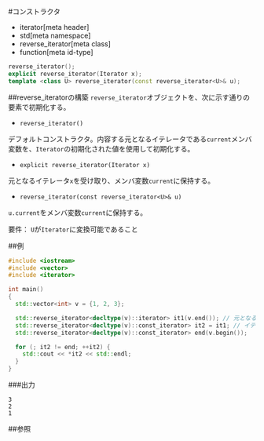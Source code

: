 #コンストラクタ
* iterator[meta header]
* std[meta namespace]
* reverse_iterator[meta class]
* function[meta id-type]

```cpp
reverse_iterator();
explicit reverse_iterator(Iterator x);
template <class U> reverse_iterator(const reverse_iterator<U>& u);
```

##reverse_iteratorの構築
`reverse_iterator`オブジェクトを、次に示す通りの要素で初期化する。
- `reverse_iterator()`

デフォルトコンストラクタ。内容する元となるイテレータである`current`メンバ変数を、`Iterator`の初期化された値を使用して初期化する。

- `explicit reverse_iterator(Iterator x)`

元となるイテレータ`x`を受け取り、メンバ変数`current`に保持する。

- `reverse_iterator(const reverse_iterator<U>& u)`

`u.current`をメンバ変数`current`に保持する。

要件： `U`が`Iterator`に変換可能であること


##例
```cpp
#include <iostream>
#include <vector>
#include <iterator>

int main()
{
  std::vector<int> v = {1, 2, 3};

  std::reverse_iterator<decltype(v)::iterator> it1(v.end()); // 元となるイテレータで初期化
  std::reverse_iterator<decltype(v)::const_iterator> it2 = it1; // イテレータの変換
  std::reverse_iterator<decltype(v)::const_iterator> end(v.begin());

  for (; it2 != end; ++it2) {
    std::cout << *it2 << std::endl;
  }
}
```

###出力
```
3
2
1
```

##参照


